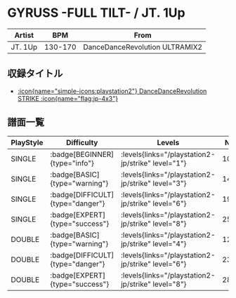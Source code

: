 # GYRUSS -FULL TILT- / JT. 1Up

|Artist|BPM|From|
|------|---|----|
|JT. 1Up|130-170|DanceDanceRevolution ULTRAMIX2|

## 収録タイトル

- [:icon{name="simple-icons:playstation2"} DanceDanceRevolution STRIKE :icon{name="flag:jp-4x3"}](/playstation2-jp/strike)

## 譜面一覧

|PlayStyle|Difficulty|Levels|Notes|Movie|
|---------|----------|------|-----|-----|
|SINGLE| :badge[BEGINNER]{type="info"}| :levels{links="/playstation2-jp/strike" level="1"}|105/9||
|SINGLE| :badge[BASIC]{type="warning"}| :levels{links="/playstation2-jp/strike" level="3"}|145/8||
|SINGLE| :badge[DIFFICULT]{type="danger"}| :levels{links="/playstation2-jp/strike" level="6"}|195/25||
|SINGLE| :badge[EXPERT]{type="success"}| :levels{links="/playstation2-jp/strike" level="8"}|259/18||
|DOUBLE| :badge[BASIC]{type="warning"}| :levels{links="/playstation2-jp/strike" level="4"}|128/13||
|DOUBLE| :badge[DIFFICULT]{type="danger"}| :levels{links="/playstation2-jp/strike" level="6"}|231/8||
|DOUBLE| :badge[EXPERT]{type="success"}| :levels{links="/playstation2-jp/strike" level="8"}|281/8||
